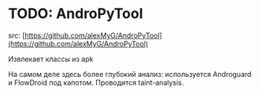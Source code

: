 # TODO: AndroPyTool

src: [https://github.com/alexMyG/AndroPyTool](https://github.com/alexMyG/AndroPyTool)

Извлекает классы из apk

На самом деле здесь более глубокий анализ: используется Androguard и FlowDroid под капотом. Проводится taint-analysis.

